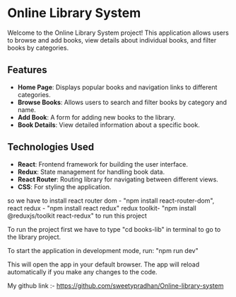
# Online Library System

Welcome to the Online Library System project! This application allows users to browse and add books, view details about individual books, and filter books by categories. 

## Features
- **Home Page**: Displays popular books and navigation links to different categories.
- **Browse Books**: Allows users to search and filter books by category and name.
- **Add Book**: A form for adding new books to the library.
- **Book Details**: View detailed information about a specific book.

## Technologies Used
- **React**: Frontend framework for building the user interface.
- **Redux**: State management for handling book data.
- **React Router**: Routing library for navigating between different views.
- **CSS**: For styling the application.

so we have to install react router dom - "npm install react-router-dom",
react redux - "npm install react redux"
redux toolkit- "npm install @reduxjs/toolkit react-redux" 
to run this project


To run the project first we have to type "cd books-lib" in terminal to go to the library project.

To start the application in development mode, run: "npm run dev"

This will open the app in your default browser. The app will reload automatically if you make any changes to the code.


My github link :- https://github.com/sweetypradhan/Online-library-system
